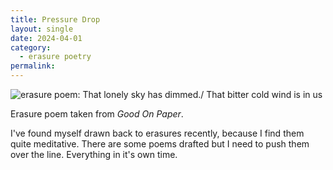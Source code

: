 ```yaml
---
title: Pressure Drop
layout: single
date: 2024-04-01
category:
  - erasure poetry
permalink:
---
```

<img src="https://www.davidralphlewis.co.uk/assets/images/articles/2024/pressure.jpeg" alt="erasure poem: That lonely sky has dimmed./ That bitter cold wind is in us" title="shiver of not quite summer rattles through me, storm approaching." class="responsive">

Erasure poem taken from *Good On Paper*.

I've  found myself drawn back to erasures recently, because I find them quite meditative. There are some poems drafted but I need to push them over the line. Everything in it's own time.